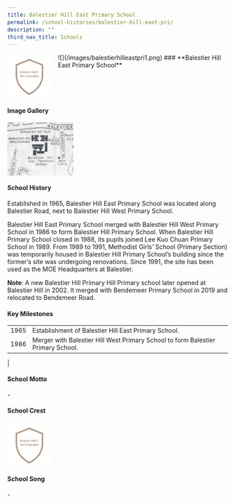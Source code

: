 ```yaml
---
title: Balestier Hill East Primary School
permalink: /school-histories/balestier-hill-east-pri/
description: ""
third_nav_title: Schools
---
```

<img src="/images/balestierhilleastpri1.png" style="width:20%;margin-right:15px;" align = "left">
![](/images/balestierhilleastpri1.png)
### **Balestier Hill East Primary School**

<br clear="left">

#### **Image Gallery**

<p><a href="https://staging.d1yxymztqoj7qn.amplifyapp.com/images/balestierhilleastpri2.jpg">  
<img src="/images/balestierhilleastpri2.jpg" style="width:30%;margin-right:15px;" align = "left">
</a></p>

<br clear="left">

#### **School History**
Established in 1965, Balestier Hill East Primary School was located along Balestier Road, next to Balestier Hill West Primary School.  
  
Balestier Hill East Primary School merged with Balestier Hill West Primary School in 1986 to form Balestier Hill Primary School. When Balestier Hill Primary School closed in 1988, its pupils joined Lee Kuo Chuan Primary School in 1989. From 1989 to 1991, Methodist Girls’ School (Primary Section) was temporarily housed in Balestier Hill Primary School’s building since the former’s site was undergoing renovations. Since 1991, the site has been used as the MOE Headquarters at Balestier.

**Note**: A new Balestier Hill Primary Hill Primary school later opened at Balestier Hill in 2002. It merged with Bendemeer Primary School in 2019 and relocated to Bendemeer Road.

#### **Key Milestones**

|  |  |
|:---:|---|
| 1965 | Establishment of Balestier Hill East Primary School. |
| 1986 | Merger with Balestier Hill West Primary School to form Balestier Primary School. |
|

#### **School Motto**
\-

#### **School Crest**
<img src="/images/balestierhilleastpri1.png" style="width:20%;margin-right:15px;" align = "left">

<br clear="left">

#### **School Song**
\-